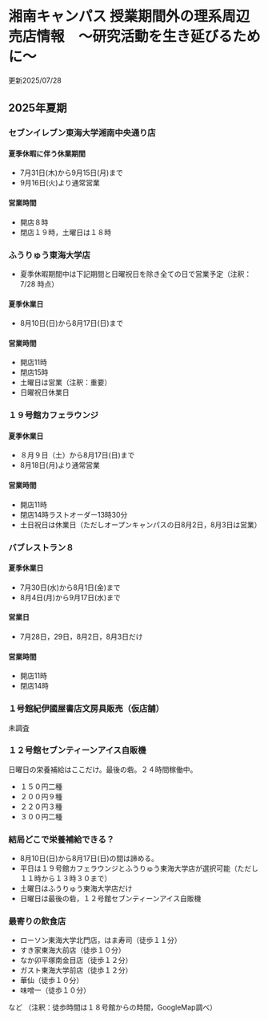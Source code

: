 # 湘南キャンパス 授業期間外の理系周辺　売店情報　～研究活動を生き延びるために～ 
更新2025/07/28

## 2025年夏期

### セブンイレブン東海大学湘南中央通り店

#### 夏季休暇に伴う休業期間
- 7月31日(木)から9月15日(月)まで
- 9月16日(火)より通常営業

#### 営業時間
- 開店８時
- 閉店１９時，土曜日は１８時

### ふうりゅう東海大学店

- 夏季休暇期間中は下記期間と日曜祝日を除き全ての日で営業予定（注釈：7/28 時点）
#### 夏季休業日
- 8月10日(日)から8月17日(日)まで

#### 営業時間
- 開店11時
- 閉店15時
- 土曜日は営業（注釈：重要）
- 日曜祝日休業日

### １９号館カフェラウンジ

#### 夏季休業日
- ８月９日（土）から8月17日(日)まで
- 8月18日(月)より通常営業

#### 営業時間
- 開店11時
- 閉店14時ラストオーダー13時30分
- 土日祝日は休業日（ただしオープンキャンパスの日8月2日，8月3日は営業）

### バブレストラン８

#### 夏季休業日
- 7月30日(水)から8月1日(金)まで
- 8月4日(月)から9月17日(水)まで

#### 営業日
- 7月28日，29日，8月2日，8月3日だけ
#### 営業時間
- 開店11時
- 閉店14時

### １号館紀伊國屋書店文房具販売（仮店舗）
未調査

### １２号館セブンティーンアイス自販機

日曜日の栄養補給はここだけ。最後の砦。２４時間稼働中。

- １５０円二種
- ２００円９種
- ２２０円３種
- ３００円二種

### 結局どこで栄養補給できる？
- 8月10日(日)から8月17日(日)の間は諦める。
- 平日は１９号館カフェラウンジとふうりゅう東海大学店が選択可能（ただし１１時から１３時３０まで）
- 土曜日はふうりゅう東海大学店だけ
- 日曜日は最後の砦，１２号館セブンティーンアイス自販機

### 最寄りの飲食店
- ローソン東海大学北門店，はま寿司（徒歩１１分）
- すき家東海大前店（徒歩１０分）
- なか卯平塚南金目店（徒歩１２分）
- ガスト東海大学前店（徒歩１２分）
- 華仙（徒歩１０分）
- 味噌一（徒歩１０分）

など
（注釈：徒歩時間は１８号館からの時間，GoogleMap調べ）




